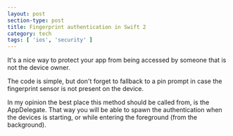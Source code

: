 ```yaml
---
layout: post
section-type: post
title: Fingerprint authentication in Swift 2
category: tech
tags: [ 'ios', 'security' ]
---
```


It's a nice way to protect your app from being accessed by someone that is not the device owner.

The code is simple, but don't forget to fallback to a pin prompt in case the
fingerprint sensor is not present on the device.

In my opinion the best place this method should be called from, is the AppDelegate.
That way you will be able to spawn the authentication when the devices is starting,
or while entering the foreground (from the background).

<script src="https://gist.github.com/PanosSakkos/570c9afe0748176a952a.js"></script>
